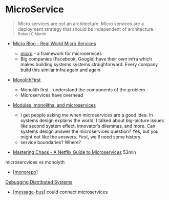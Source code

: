 MicroService
============

> Micro services are not an architecture. Micro services are a deployment strategy that should be independent of architecture.
<sub>Robert C Martin</sub>

* [Micro Blog - Real World Micro Services](https://micro.dev/blog/2022/09/27/real-world-micro-services.html)
    * [micro](https://github.com/micro/services) - a framework for microservices
    * Big companies (Facebook, Google) have their own infra which makes building systems systems straighforward. Every company build this similar infra again and again

* [MonolithFirst](https://martinfowler.com/bliki/MonolithFirst.html)
    * Monolith first - understand the components of the problem
    * Microservices have overhead
* [Modules, monoliths, and microservices](https://tailscale.com/blog/modules-monoliths-and-microservices/)
    *  I get people asking me when microservices are a good idea. In systems design explains the world, I talked about big-picture issues like second system effect, innovator’s dilemmas, and more. Can systems design answer the microservices question? Yes, but you might not like the answers. First, we'll need some history.
    *  service boundaries? Where?
* [Mastering Chaos - A Netflix Guide to Microservices](https://www.youtube.com/watch?v=CZ3wIuvmHeM) 53min

microsercvices vs monolyth

* [[monorepo]]

[Debugging Distributed Systems](https://dl.acm.org/doi/pdf/10.1145/2927299.2940294)

* [[message-bus]] could connect microservices

[//begin]: # "Autogenerated link references for markdown compatibility"
[monorepo]: monorepo.md "Monorepo"
[message-bus]: message-bus.md "Message Bus"
[//end]: # "Autogenerated link references"